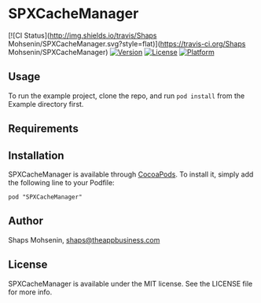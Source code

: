 # SPXCacheManager

[![CI Status](http://img.shields.io/travis/Shaps Mohsenin/SPXCacheManager.svg?style=flat)](https://travis-ci.org/Shaps Mohsenin/SPXCacheManager)
[![Version](https://img.shields.io/cocoapods/v/SPXCacheManager.svg?style=flat)](http://cocoadocs.org/docsets/SPXCacheManager)
[![License](https://img.shields.io/cocoapods/l/SPXCacheManager.svg?style=flat)](http://cocoadocs.org/docsets/SPXCacheManager)
[![Platform](https://img.shields.io/cocoapods/p/SPXCacheManager.svg?style=flat)](http://cocoadocs.org/docsets/SPXCacheManager)

## Usage

To run the example project, clone the repo, and run `pod install` from the Example directory first.

## Requirements

## Installation

SPXCacheManager is available through [CocoaPods](http://cocoapods.org). To install
it, simply add the following line to your Podfile:

    pod "SPXCacheManager"

## Author

Shaps Mohsenin, shaps@theappbusiness.com

## License

SPXCacheManager is available under the MIT license. See the LICENSE file for more info.

